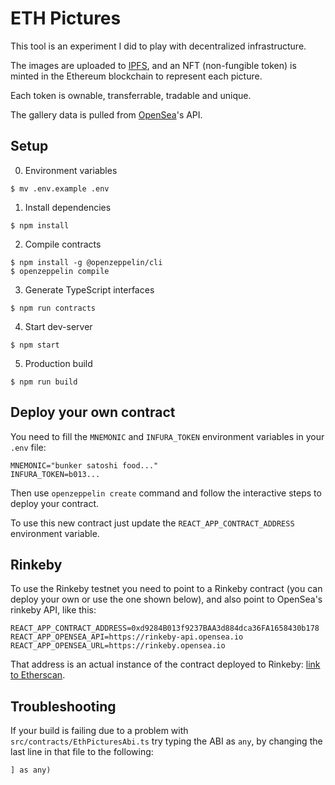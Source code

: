 # ETH Pictures

This tool is an experiment I did to play with decentralized infrastructure.

The images are uploaded to [IPFS](https://ipfs.io), and an NFT (non-fungible token) is minted in the Ethereum blockchain to represent each picture.

Each token is ownable, transferrable, tradable and unique.

The gallery data is pulled from [OpenSea](https://opensea.io)'s API.

## Setup

0. Environment variables

```
$ mv .env.example .env
```

1. Install dependencies

```
$ npm install
```

2. Compile contracts

```
$ npm install -g @openzeppelin/cli
$ openzeppelin compile
```

3. Generate TypeScript interfaces

```
$ npm run contracts
```

4. Start dev-server

```
$ npm start
```

5. Production build

```
$ npm run build
```

## Deploy your own contract

You need to fill the `MNEMONIC` and `INFURA_TOKEN` environment variables in your `.env` file:

```
MNEMONIC="bunker satoshi food..."
INFURA_TOKEN=b013...
```

Then use `openzeppelin create` command and follow the interactive steps to deploy your contract.

To use this new contract just update the `REACT_APP_CONTRACT_ADDRESS` environment variable.

## Rinkeby

To use the Rinkeby testnet you need to point to a Rinkeby contract (you can deploy your own or use the one shown below), and also point to OpenSea's rinkeby API, like this:

```
REACT_APP_CONTRACT_ADDRESS=0xd9284B013f9237BAA3d884dca36FA1658430b178
REACT_APP_OPENSEA_API=https://rinkeby-api.opensea.io
REACT_APP_OPENSEA_URL=https://rinkeby.opensea.io
```

That address is an actual instance of the contract deployed to Rinkeby: [link to Etherscan](https://rinkeby.etherscan.io/address/0xd9284b013f9237baa3d884dca36fa1658430b178).

## Troubleshooting

If your build is failing due to a problem with `src/contracts/EthPicturesAbi.ts` try typing the ABI as `any`, by changing the last line in that file to the following:

```tsx
] as any)
```
